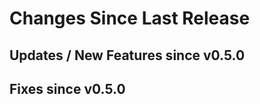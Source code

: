 Changes Since Last Release
==========================


Updates / New Features since v0.5.0
-----------------------------------


Fixes since v0.5.0
------------------
